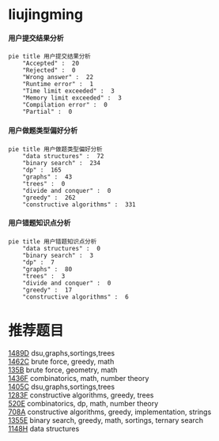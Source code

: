 # liujingming

<!-- tabs:start -->



#### **用户提交结果分析**

```mermaid
pie title 用户提交结果分析
    "Accepted" :  20
    "Rejected" :  0
    "Wrong answer" :  22
    "Runtime error" :  1
    "Time limit exceeded" :  3
    "Memory limit exceeded" :  3
    "Compilation error" :  0
    "Partial" :  0
```

#### **用户做题类型偏好分析**

```mermaid
pie title 用户做题类型偏好分析
    "data structures" :  72
    "binary search" :  234
    "dp" :  165
    "graphs" :  43
    "trees" :  0
    "divide and conquer" :  0
    "greedy" :  262
    "constructive algorithms" :  331
```
#### **用户错题知识点分析**

```mermaid
pie title 用户错题知识点分析
    "data structures" :  0
    "binary search" :  3
    "dp" :  7
    "graphs" :  80
    "trees" :  3
    "divide and conquer" :  0
    "greedy" :  17
    "constructive algorithms" :  6
```



<!-- tabs:end -->
# 推荐题目
[1489D](https://codeforces.com/contest/1489/problem/D)		dsu,graphs,sortings,trees		  
[1462C](https://codeforces.com/contest/1462/problem/C)		brute force,
                        greedy,
                        math		  
[135B](https://codeforces.com/contest/135/problem/B)		brute force,
                        geometry,
                        math		  
[1436F](https://codeforces.com/contest/1436/problem/F)		combinatorics,
                        math,
                        number theory		  
[1405C](https://codeforces.com/contest/1405/problem/C)		dsu,graphs,sortings,trees		  
[1283F](https://codeforces.com/contest/1283/problem/F)		constructive algorithms,
                        greedy,
                        trees		  
[520E](https://codeforces.com/contest/520/problem/E)		combinatorics,
                        dp,
                        math,
                        number theory		  
[708A](https://codeforces.com/contest/708/problem/A)		constructive algorithms,
                        greedy,
                        implementation,
                        strings		  
[1355E](https://codeforces.com/contest/1355/problem/E)		binary search,
                        greedy,
                        math,
                        sortings,
                        ternary search		  
[1148H](https://codeforces.com/contest/1148/problem/H)		data structures		  
